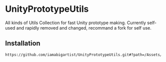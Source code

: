 # UnityPrototypeUtils

All kinds of Utils Collection for fast Unity prototype making. Currently self-used and rapidly removed and changed, recommand a fork for self use.

## Installation

```markdown
https://github.com/iamabigartist/UnityPrototypeUtils.git#?path=/Assets/PrototypeUtils
```